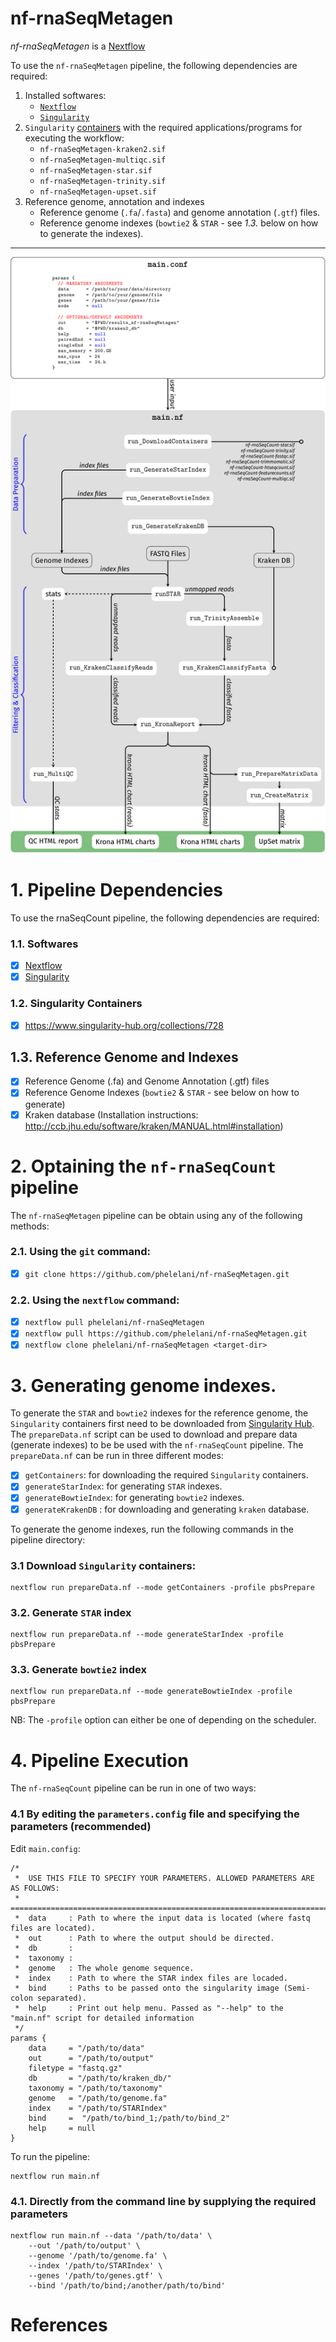 # nf-rnaSeqMetagen
*nf-rnaSeqMetagen* is a [Nextflow](http://nextflow.io/)


To use the `nf-rnaSeqMetagen` pipeline, the following dependencies are required:
   1. Installed softwares:
      - [`Nextflow`](https://www.nextflow.io/)
      - [`Singularity`](http://singularity.lbl.gov/)
   2. `Singularity` [containers](https://www.singularity-hub.org/collections/770) with the required applications/programs for executing the workflow:
      - `nf-rnaSeqMetagen-kraken2.sif`
      - `nf-rnaSeqMetagen-multiqc.sif`
      - `nf-rnaSeqMetagen-star.sif`
      - `nf-rnaSeqMetagen-trinity.sif`
      - `nf-rnaSeqMetagen-upset.sif`
   3. Reference genome, annotation and indexes
      - Reference genome (`.fa`/`.fasta`) and genome annotation (`.gtf`) files.
      - Reference genome indexes (`bowtie2` & `STAR` - see *1.3.* below on how to generate the indexes).
 
---

<p align="center">
  <img width="600" src="nf-rnaSeqMetagen.png">
</p>

# 1. Pipeline Dependencies
To use the rnaSeqCount pipeline, the following dependencies are required:
### 1.1. Softwares
- [x] [Nextflow](https://www.nextflow.io/)
- [x] [Singularity](http://singularity.lbl.gov/)

### 1.2. Singularity Containers
- [x] https://www.singularity-hub.org/collections/728

## 1.3. Reference Genome and Indexes
- [x] Reference Genome (.fa) and Genome Annotation (.gtf) files
- [x] Reference Genome Indexes (```bowtie2``` & ```STAR``` - see below on how to generate)
- [x] Kraken database (Installation instructions: http://ccb.jhu.edu/software/kraken/MANUAL.html#installation)

# 2. Optaining the ```nf-rnaSeqCount``` pipeline
The ```nf-rnaSeqMetagen``` pipeline can be obtain using any of the following methods:

### 2.1. Using the ```git``` command:
- [x] ```git clone https://github.com/phelelani/nf-rnaSeqMetagen.git```

### 2.2. Using the ```nextflow``` command:
- [x] ```nextflow pull phelelani/nf-rnaSeqMetagen```
- [x] ```nextflow pull https://github.com/phelelani/nf-rnaSeqMetagen.git```
- [x] ```nextflow clone phelelani/nf-rnaSeqMetagen <target-dir>```

# 3. Generating genome indexes.
To generate the ```STAR``` and ```bowtie2``` indexes for the reference genome, the ```Singularity``` containers first need to be downloaded from [Singularity Hub](ttps://www.singularity-hub.org). The ```prepareData.nf``` script can be used to download and prepare data (generate indexes) to be be used with the ```nf-rnaSeqCount``` pipeline. The ```prepareData.nf``` can be run in three different modes:
- [x] ```getContainers```: for downloading the required ```Singularity``` containers.
- [x] ```generateStarIndex```: for generating ```STAR``` indexes.
- [x] ```generateBowtieIndex```: for generating ```bowtie2``` indexes.
- [x] ```generateKrakenDB``` : for downloading and generating ```kraken``` database.

To generate the genome indexes, run the following commands in the pipeline directory:

### 3.1 Download ```Singularity``` containers:
```
nextflow run prepareData.nf --mode getContainers -profile pbsPrepare
```

### 3.2. Generate ```STAR``` index
```
nextflow run prepareData.nf --mode generateStarIndex -profile pbsPrepare
```

### 3.3. Generate ```bowtie2``` index
```
nextflow run prepareData.nf --mode generateBowtieIndex -profile pbsPrepare
```

NB: The ```-profile``` option can either be one of depending on the scheduler.

# 4. Pipeline Execution
The ```nf-rnaSeqCount``` pipeline can be run in one of two ways:

### 4.1 By editing the ```parameters.config``` file and specifying the parameters (recommended)
Edit ```main.config```:
```
/*
 *  USE THIS FILE TO SPECIFY YOUR PARAMETERS. ALLOWED PARAMETERS ARE AS FOLLOWS:
 *  ============================================================================
 *  data     : Path to where the input data is located (where fastq files are located).
 *  out      : Path to where the output should be directed.
 *  db       :
 *  taxonomy :
 *  genome   : The whole genome sequence.
 *  index    : Path to where the STAR index files are locaded.
 *  bind     : Paths to be passed onto the singularity image (Semi-colon separated).
 *  help     : Print out help menu. Passed as "--help" to the "main.nf" script for detailed information
 */
params {
    data     = "/path/to/data"
    out      = "/path/to/output"
    filetype = "fastq.gz"
    db       = "/path/to/kraken_db/"
    taxonomy = "/path/to/taxonomy"
    genome   = "/path/to/genome.fa"
    index    = "/path/to/STARIndex"
    bind     =  "/path/to/bind_1;/path/to/bind_2"
    help     = null
}

```

To run the pipeline:
```
nextflow run main.nf
```

### 4.1. Directly from the command line by supplying the required parameters
```
nextflow run main.nf --data '/path/to/data' \
    --out '/path/to/output' \
    --genome '/path/to/genome.fa' \
    --index '/path/to/STARIndex' \
    --genes '/path/to/genes.gtf' \
    --bind '/path/to/bind;/another/path/to/bind'
```


# References
